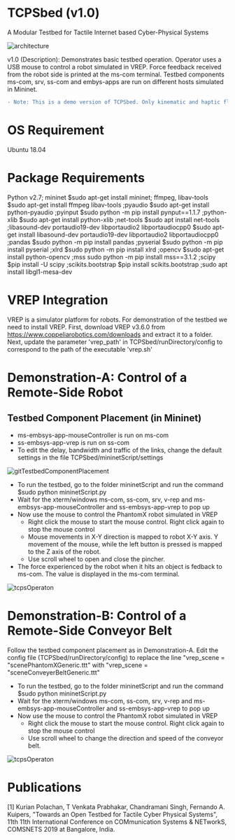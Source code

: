 # TCPSbed (v1.0) 
A Modular Testbed for Tactile Internet based Cyber-Physical Systems

![architecture](https://user-images.githubusercontent.com/48801729/76053561-9bfb7280-5f93-11ea-9f3b-4a4e6dd20639.png)

v1.0 (Description): Demonstrates basic testbed operation. Operator uses a USB mouse to control a robot simulated in VREP. Force feedback received from the robot side is printed at the ms-com terminal. Testbed components ms-com, srv, ss-com and embys-apps are run on different  hosts simulated in Mininet.

```diff
- Note: This is a demo version of TCPSbed. Only kinematic and haptic flows are supported in this version, support for other flows will be included soon. Only ms-embsys-app-mouseController and ss-embsys-vrep are supported in this version, support for other embsys-apps will be included soon.
```
# OS Requirement
Ubuntu 18.04

# Package Requirements
Python v2.7; mininet $sudo apt-get install mininet; ffmpeg, libav-tools $sudo apt-get install ffmpeg libav-tools
;pyaudio $sudo apt-get install python-pyaudio
;pyinput $sudo python -m pip install pynput==1.1.7 
;python-xlib $sudo apt-get install  python-xlib
;net-tools $sudo apt install net-tools
;libasound-dev portaudio19-dev libportaudio2 libportaudiocpp0 $sudo apt-get install libasound-dev portaudio19-dev libportaudio2 libportaudiocpp0
;pandas $sudo python -m pip install pandas
;pyserial $sudo python -m pip install pyserial
;xlrd $sudo python -m pip install xlrd
;opencv $sudo apt-get install python-opencv
;mss sudo python -m pip install mss==3.1.2
;scipy $pip install -U scipy
;scikits.bootstrap $pip install scikits.bootstrap
;sudo apt install libgl1-mesa-dev

# VREP Integration
VREP is a simulator platform for robots. For demonstration of the testbed we need to install VREP. First, download VREP v3.6.0 from https://www.coppeliarobotics.com/downloads and extract it to a folder. Next, update the parameter 'vrep_path' in TCPSbed/runDirectory/config to correspond to the path of the executable 'vrep.sh'

# Demonstration-A: Control of a Remote-Side Robot

## Testbed Component Placement (in Mininet)
- ms-embsys-app-mouseController is run on ms-com
- ss-embsys-app-vrep is run on ss-com
- To edit the delay, bandwidth and traffic of the links, change the default settings in the file TCPSbed/mininetScript/settings

![gitTestbedComponentPlacement](https://user-images.githubusercontent.com/48801729/75961647-65b4e900-5ee8-11ea-8c83-7cf4760f2347.png)

- To run the testbed, go to the folder mininetScript and run the command $sudo python mininetScript.py
- Wait for the xterm/windows ms-com, ss-com, srv, v-rep and ms-embsys-app-mouseController and ss-embsys-app-vrep to pop up
- Now use the mouse to control the PhantomX robot simulated in VREP
  - Right click the mouse to start the mouse control. Right click again to stop the mouse control
  - Mouse movements in X-Y direction is mapped to robot X-Y axis.  Y  movement  of  the  mouse,  while  the  left  button is pressed is mapped to the Z axis of the robot.
  - Use scroll wheel to open and close the pincher. 
- The force experienced by the robot when it hits an object is fedback to ms-com. The value is displayed in the ms-com terminal. 

![tcpsOperaton](https://user-images.githubusercontent.com/48801729/75965935-89c7f880-5eef-11ea-896b-19dbf08212e5.png)

# Demonstration-B: Control of a Remote-Side Conveyor Belt

Follow the testbed component placement as in Demonstration-A. Edit the config file (TCPSbed/runDirectory/config) to replace the line "vrep_scene = "scenePhantomXGeneric.ttt" with "vrep_scene = "sceneConveyerBeltGeneric.ttt"

- To run the testbed, go to the folder mininetScript and run the command $sudo python mininetScript.py
- Wait for the xterm/windows ms-com, ss-com, srv, v-rep and ms-embsys-app-mouseController and ss-embsys-app-vrep to pop up
- Now use the mouse to control the PhantomX robot simulated in VREP
  - Right click the mouse to start the mouse control. Right click again to stop the mouse control
  - Use scroll wheel to change the direction and speed of the conveyor belt. 

![tcpsOperaton](https://user-images.githubusercontent.com/48801729/75965935-89c7f880-5eef-11ea-896b-19dbf08212e5.png)

# Publications
[1] Kurian Polachan, T Venkata Prabhakar, Chandramani Singh, Fernando A. Kuipers, "Towards an Open Testbed for Tactile Cyber Physical Systems", 11th 11th International Conference on COMmunication Systems & NETworkS, COMSNETS 2019 at Bangalore, India.

